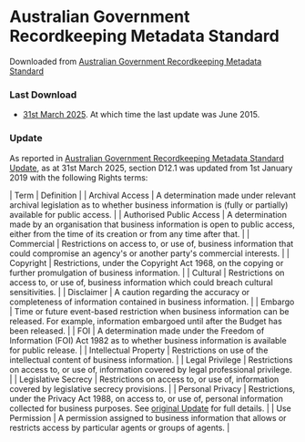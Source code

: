 # Australian Government Recordkeeping Metadata Standard

Downloaded from [Australian Government Recordkeeping Metadata Standard](https://www.naa.gov.au/information-management/standards/australian-government-recordkeeping-metadata-standard)

### Last Download

* [31st March 2025](./20250331/AGRkMS-Version-2.2-June-2015_tcm16-93990_1.pdf). At which time the last update was June 2015.

### Update

As reported in [Australian Government Recordkeeping Metadata Standard Update](https://www.naa.gov.au/information-management/standards/australian-government-recordkeeping-metadata-standard#update), as at 31st March 2025, section D12.1 was updated from 1st January 2019 with the following Rights terms:

| Term                     | Definition |
| Archival Access          | A determination made under relevant archival legislation as to whether business information is (fully or partially) available for public access. |
| Authorised Public Access | A determination made by an organisation that business information is open to public access, either from the time of its creation or from any time after that. |
| Commercial               | Restrictions on access to, or use of, business information that could compromise an agency's or another party's commercial interests. |
| Copyright                | Restrictions, under the Copyright Act 1968, on the copying or further promulgation of business information. |
| Cultural                 | Restrictions on access to, or use of, business information which could breach cultural sensitivities. |
| Disclaimer               | A caution regarding the accuracy or completeness of information contained in business information. |
| Embargo                  | Time or future event-based restriction when business information can be released. For example, information embargoed until after the Budget has been released. |
| FOI                      | A determination made under the Freedom of Information (FOI) Act 1982 as to whether business information is available for public release. |
| Intellectual Property    | Restrictions on use of the intellectual content of business information. |
| Legal Privilege          | Restrictions on access to, or use of, information covered by legal professional privilege. |
| Legislative Secrecy      | Restrictions on access to, or use of, information covered by legislative secrecy provisions. |
| Personal Privacy         | Restrictions, under the Privacy Act 1988, on access to, or use of, personal information collected for business purposes. See [original Update](https://www.naa.gov.au/information-management/standards/australian-government-recordkeeping-metadata-standard#update) for full details. |
| Use Permission           | A permission assigned to business information that allows or restricts access by particular agents or groups of agents. |
